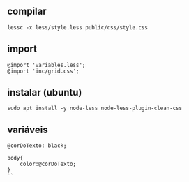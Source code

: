 ## compilar

```
lessc -x less/style.less public/css/style.css
```

## import

```
@import 'variables.less';
@import 'inc/grid.css';
```

## instalar (ubuntu)

```
sudo apt install -y node-less node-less-plugin-clean-css
```

## variáveis

```
@corDoTexto: black;

body{
	color:@corDoTexto;
}
``
